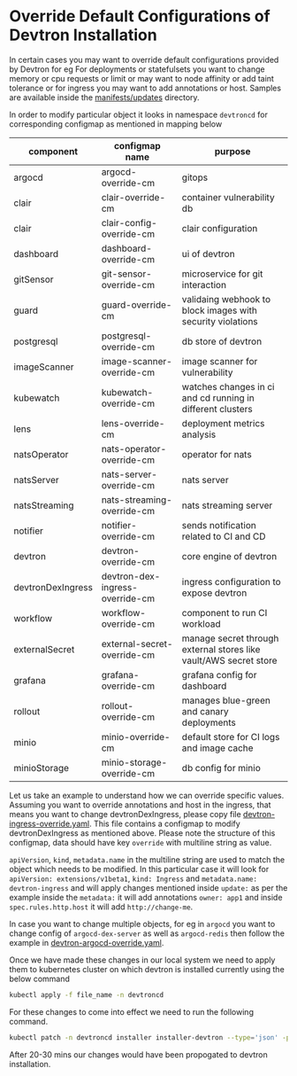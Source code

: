 # Override Default Configurations of Devtron Installation

In certain cases you may want to override default configurations provided by Devtron for eg For deployments or statefulsets you want to change memory or cpu requests or limit or may want to node affinity or add taint tolerance or for ingress you may want to add annotations or host. Samples are available inside the [manifests/updates](https://github.com/devtron-labs/devtron/tree/main/manifests/updates) directory. 

In order to modify particular object it looks in namespace `devtroncd` for corresponding configmap as mentioned in mapping below

|component| configmap name| purpose|
|-|-|-|
|argocd| argocd-override-cm| gitops|
|clair|clair-override-cm| container vulnerability db|
|clair| clair-config-override-cm| clair configuration|
|dashboard| dashboard-override-cm| ui of devtron|
|gitSensor| git-sensor-override-cm| microservice for git interaction|
|guard| guard-override-cm| validaing webhook to block images with security violations|
|postgresql| postgresql-override-cm| db store of devtron|
|imageScanner| image-scanner-override-cm| image scanner for vulnerability|
|kubewatch| kubewatch-override-cm| watches changes in ci and cd running in different clusters|
|lens| lens-override-cm| deployment metrics analysis|
|natsOperator| nats-operator-override-cm| operator for nats|
|natsServer| nats-server-override-cm| nats server|
|natsStreaming| nats-streaming-override-cm| nats streaming server|
|notifier| notifier-override-cm| sends notification related to CI and CD|
|devtron| devtron-override-cm| core engine of devtron|
|devtronDexIngress| devtron-dex-ingress-override-cm| ingress configuration to expose devtron|
|workflow| workflow-override-cm| component to run CI workload|
|externalSecret| external-secret-override-cm| manage secret through external stores like vault/AWS secret store|
|grafana| grafana-override-cm| grafana config for dashboard|
|rollout| rollout-override-cm| manages blue-green and canary deployments|
|minio| minio-override-cm| default store for CI logs and image cache|
|minioStorage| minio-storage-override-cm| db config for minio|


Let us take an example to understand how we can override specific values. Assuming you want to override annotations and host in the ingress, that means you want to change devtronDexIngress, please copy file [devtron-ingress-override.yaml](https://github.com/devtron-labs/devtron/tree/main/manifests/updates/devtron-ingress-override.yaml). This file contains a configmap to modify devtronDexIngress as mentioned above. Please note the structure of this configmap, data should have key `override` with multiline string as value. 

`apiVersion`, `kind`, `metadata.name` in the multiline string are used to match the object which needs to be modified. In this particular case it will look for `apiVersion: extensions/v1beta1`, `kind: Ingress` and `metadata.name: devtron-ingress` and will apply changes mentioned inside `update:` as per the example inside the `metadata:` it will add annotations `owner: app1` and inside `spec.rules.http.host` it will add `http://change-me`.

In case you want to change multiple objects, for eg in `argocd` you want to change config of `argocd-dex-server` as well as `argocd-redis` then follow the example in [devtron-argocd-override.yaml](https://github.com/devtron-labs/devtron/tree/main/manifests/updates/devtron-argocd-override.yaml).

Once we have made these changes in our local system we need to apply them to kubernetes cluster on which devtron is installed currently using the below command


```bash
kubectl apply -f file_name -n devtroncd
```

For these changes to come into effect we need to run the following command.

```bash
kubectl patch -n devtroncd installer installer-devtron --type='json' -p='[{"op": "add", "path": "/spec/reSync", "value": true }]'
```

After 20-30 mins our changes would have been propogated to devtron installation.
